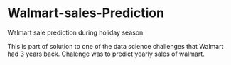 # Walmart-sales-Prediction
Walmart sale prediction during holiday season

This is part of solution to one of the data science challenges that Walmart had 3 years back. Chalenge was to predict yearly sales of walmart.
